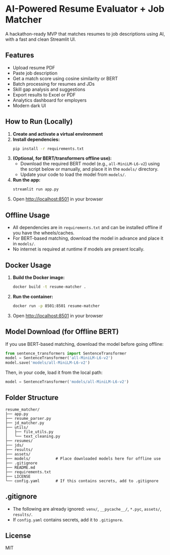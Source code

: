# AI-Powered Resume Evaluator + Job Matcher

A hackathon-ready MVP that matches resumes to job descriptions using AI, with a fast and clean Streamlit UI.

## Features
- Upload resume PDF
- Paste job description
- Get a match score using cosine similarity or BERT
- Batch processing for resumes and JDs
- Skill gap analysis and suggestions
- Export results to Excel or PDF
- Analytics dashboard for employers
- Modern dark UI

## How to Run (Locally)
1. **Create and activate a virtual environment**
2. **Install dependencies:**
   ```bash
   pip install -r requirements.txt
   ```
3. **(Optional, for BERT/transformers offline use):**
   - Download the required BERT model (e.g., `all-MiniLM-L6-v2`) using the script below or manually, and place it in the `models/` directory.
   - Update your code to load the model from `models/`.
4. **Run the app:**
   ```bash
   streamlit run app.py
   ```
5. Open [http://localhost:8501](http://localhost:8501) in your browser

## Offline Usage
- All dependencies are in `requirements.txt` and can be installed offline if you have the wheels/caches.
- For BERT-based matching, download the model in advance and place it in `models/`.
- No internet is required at runtime if models are present locally.

## Docker Usage
1. **Build the Docker image:**
   ```bash
   docker build -t resume-matcher .
   ```
2. **Run the container:**
   ```bash
   docker run -p 8501:8501 resume-matcher
   ```
3. Open [http://localhost:8501](http://localhost:8501) in your browser

## Model Download (for Offline BERT)
If you use BERT-based matching, download the model before going offline:
```python
from sentence_transformers import SentenceTransformer
model = SentenceTransformer('all-MiniLM-L6-v2')
model.save('models/all-MiniLM-L6-v2')
```
Then, in your code, load it from the local path:
```python
model = SentenceTransformer('models/all-MiniLM-L6-v2')
```

## Folder Structure
```
resume_matcher/
├── app.py
├── resume_parser.py
├── jd_matcher.py
├── utils/
│   ├── file_utils.py
│   └── text_cleaning.py
├── resumes/
├── jds/
├── results/
├── assets/
├── models/           # Place downloaded models here for offline use
├── .gitignore
├── README.md
├── requirements.txt
├── LICENSE
└── config.yaml       # If this contains secrets, add to .gitignore
```

## .gitignore
- The following are already ignored: `venv/`, `__pycache__/`, `*.pyc`, `assets/`, `results/`.
- If `config.yaml` contains secrets, add it to `.gitignore`.

## License
MIT
